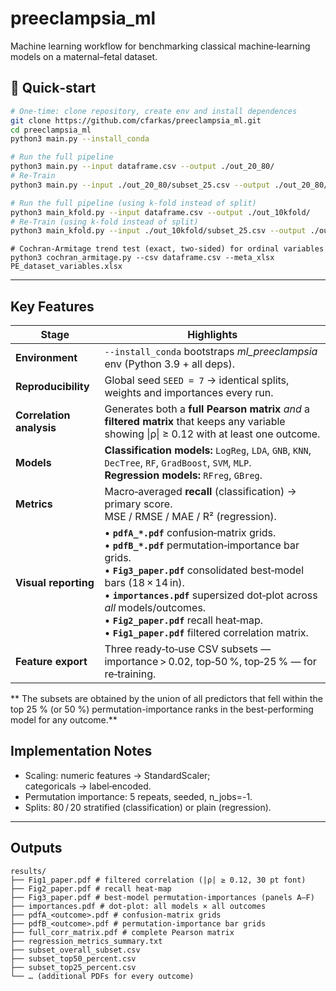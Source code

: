 # preeclampsia_ml
Machine learning workflow for benchmarking classical machine‑learning models on a maternal–fetal dataset.

## 🚀 Quick‑start

```bash
# One‑time: clone repository, create env and install dependences
git clone https://github.com/cfarkas/preeclampsia_ml.git
cd preeclampsia_ml
python3 main.py --install_conda

# Run the full pipeline
python3 main.py --input dataframe.csv --output ./out_20_80/
# Re-Train
python3 main.py --input ./out_20_80/subset_25.csv --output ./out_20_80/25_perc_subset/

# Run the full pipeline (using k-fold instead of split)
python3 main_kfold.py --input dataframe.csv --output ./out_10kfold/
# Re-Train (using k-fold instead of split)
python3 main_kfold.py --input ./out_10kfold/subset_25.csv --output ./out_10kfold/25_perc_subset/
```
```
# Cochran-Armitage trend test (exact, two‑sided) for ordinal variables
python3 cochran_armitage.py --csv dataframe.csv --meta_xlsx PE_dataset_variables.xlsx
```
---

## Key Features

| Stage | Highlights |
|-------|------------|
| **Environment** | `--install_conda` bootstraps *ml_preeclampsia* env (Python 3.9 + all deps). |
| **Reproducibility** | Global seed `SEED = 7` → identical splits, weights and importances every run. |
| **Correlation analysis** | Generates both a **full Pearson matrix** *and* a **filtered matrix** that keeps any variable showing \|ρ\| ≥ 0.12 with at least one outcome. |
| **Models** | **Classification models:** `LogReg`, `LDA`, `GNB`, `KNN`, `DecTree`, `RF`, `GradBoost`, `SVM`, `MLP`.<br>**Regression models:** `RFreg`, `GBreg`. |
| **Metrics** | Macro‑averaged **recall** (classification) &rarr; primary score.<br>MSE / RMSE / MAE / R² (regression). |
| **Visual reporting** | • **`pdfA_*.pdf`** confusion‑matrix grids.<br>• **`pdfB_*.pdf`** permutation‑importance bar grids.<br>• **`Fig3_paper.pdf`** consolidated best‑model bars (18 × 14 in).<br>• **`importances.pdf`** supersized dot‑plot across *all* models/outcomes.<br>• **`Fig2_paper.pdf`** recall heat‑map.<br>• **`Fig1_paper.pdf`** filtered correlation matrix. |
| **Feature export** | Three ready‑to‑use CSV subsets — importance > 0.02, top‑50 %, top‑25 % — for re‑training. | 

** The subsets are obtained by the union of all predictors that fell within the top 25 % (or 50 %) permutation-importance ranks in the best-performing model for any outcome.**
## Implementation Notes

- Scaling: numeric features → StandardScaler; categoricals → label‑encoded.
- Permutation importance: 5 repeats, seeded, n_jobs=-1.
- Splits: 80 / 20 stratified (classification) or plain (regression).
---

## Outputs
```
results/
├── Fig1_paper.pdf # filtered correlation (|ρ| ≥ 0.12, 30 pt font)
├── Fig2_paper.pdf # recall heat‑map
├── Fig3_paper.pdf # best‑model permutation‑importances (panels A–F)
├── importances.pdf # dot‑plot: all models × all outcomes
├── pdfA_<outcome>.pdf # confusion‑matrix grids
├── pdfB_<outcome>.pdf # permutation‑importance bar grids
├── full_corr_matrix.pdf # complete Pearson matrix
├── regression_metrics_summary.txt
├── subset_overall_subset.csv
├── subset_top50_percent.csv
├── subset_top25_percent.csv
└── … (additional PDFs for every outcome)
```
